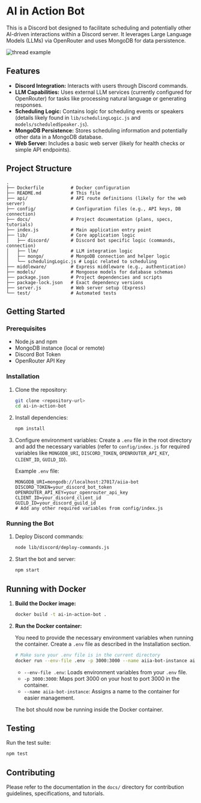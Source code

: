 # AI in Action Bot

This is a Discord bot designed to facilitate scheduling and potentially other AI-driven interactions within a Discord server. It leverages Large Language Models (LLMs) via OpenRouter and uses MongoDB for data persistence.

![thread example](https://p199.p4.n0.cdn.zight.com/items/kpur5QKm/6b9b4a9c-6b18-4f64-9e12-ef1038c7b012.png?v=48d8735515e5d82ca15cc2ea1c68a5c7)
## Features

*   **Discord Integration:** Interacts with users through Discord commands.
*   **LLM Capabilities:** Uses external LLM services (currently configured for OpenRouter) for tasks like processing natural language or generating responses.
*   **Scheduling Logic:** Contains logic for scheduling events or speakers (details likely found in `lib/schedulingLogic.js` and `models/scheduledSpeaker.js`).
*   **MongoDB Persistence:** Stores scheduling information and potentially other data in a MongoDB database.
*   **Web Server:** Includes a basic web server (likely for health checks or simple API endpoints).

## Project Structure

```
.
├── Dockerfile          # Docker configuration
├── README.md           # This file
├── api/                # API route definitions (likely for the web server)
├── config/             # Configuration files (e.g., API keys, DB connection)
├── docs/               # Project documentation (plans, specs, tutorials)
├── index.js            # Main application entry point
├── lib/                # Core application logic
│   ├── discord/        # Discord bot specific logic (commands, connection)
│   ├── llm/            # LLM integration logic
│   ├── mongo/          # MongoDB connection and helper logic
│   └── schedulingLogic.js # Logic related to scheduling
├── middleware/         # Express middleware (e.g., authentication)
├── models/             # Mongoose models for database schemas
├── package.json        # Project dependencies and scripts
├── package-lock.json   # Exact dependency versions
├── server.js           # Web server setup (Express)
└── test/               # Automated tests
```

## Getting Started

### Prerequisites

*   Node.js and npm
*   MongoDB instance (local or remote)
*   Discord Bot Token
*   OpenRouter API Key

### Installation

1.  Clone the repository:
    ```bash
    git clone <repository-url>
    cd ai-in-action-bot
    ```
2.  Install dependencies:
    ```bash
    npm install
    ```
3.  Configure environment variables: Create a `.env` file in the root directory and add the necessary variables (refer to `config/index.js` for required variables like `MONGODB_URI`, `DISCORD_TOKEN`, `OPENROUTER_API_KEY`, `CLIENT_ID`, `GUILD_ID`).

    Example `.env` file:
    ```dotenv
    MONGODB_URI=mongodb://localhost:27017/aiia-bot
    DISCORD_TOKEN=your_discord_bot_token
    OPENROUTER_API_KEY=your_openrouter_api_key
    CLIENT_ID=your_discord_client_id
    GUILD_ID=your_discord_guild_id
    # Add any other required variables from config/index.js
    ```

### Running the Bot

1.  Deploy Discord commands:
    ```bash
    node lib/discord/deploy-commands.js
    ```
2.  Start the bot and server:
    ```bash
    npm start
    ```

## Running with Docker

1.  **Build the Docker image:**
    ```bash
    docker build -t ai-in-action-bot .
    ```

2.  **Run the Docker container:**

    You need to provide the necessary environment variables when running the container. Create a `.env` file as described in the Installation section.

    ```bash
    # Make sure your .env file is in the current directory
    docker run --env-file .env -p 3000:3000 --name aiia-bot-instance ai-in-action-bot
    ```

    *   `--env-file .env`: Loads environment variables from your `.env` file.
    *   `-p 3000:3000`: Maps port 3000 on your host to port 3000 in the container.
    *   `--name aiia-bot-instance`: Assigns a name to the container for easier management.

    The bot should now be running inside the Docker container.

## Testing

Run the test suite:

```bash
npm test
```

## Contributing

Please refer to the documentation in the `docs/` directory for contribution guidelines, specifications, and tutorials. 